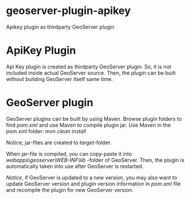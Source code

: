 # geoserver-plugin-apikey
Apikey plugin as thirdparty GeoServer plugin

ApiKey Plugin
=============

Api Key plugin is created as thirdparty GeoServer plugin.
So, it is not included inside actual GeoServer source.
Then, the plugin can be built without building GeoServer 
itself same time.

GeoServer plugin
================

GeoServer plugins can be built by using Maven.
Browse plugin folders to find *pom.xml* and use Maven to compile plugin jar.
Use Maven in the *pom.xml* folder:
*mvn clean install*

Notice, jar-files are created to *target*-folder.

When jar-file is compiled, you can copy-paste it into *webapps\geoserver\WEB-INF\lib* -folder
of GeoServer. Then, the plugin is automatically taken into use after GeoServer is restarted.

*Notice*, if GeoServer is updated to a new version, you may also want to update GeoServer version
and plugin version information in *pom.xml* file and recompile the plugin for new GeoServer version.
